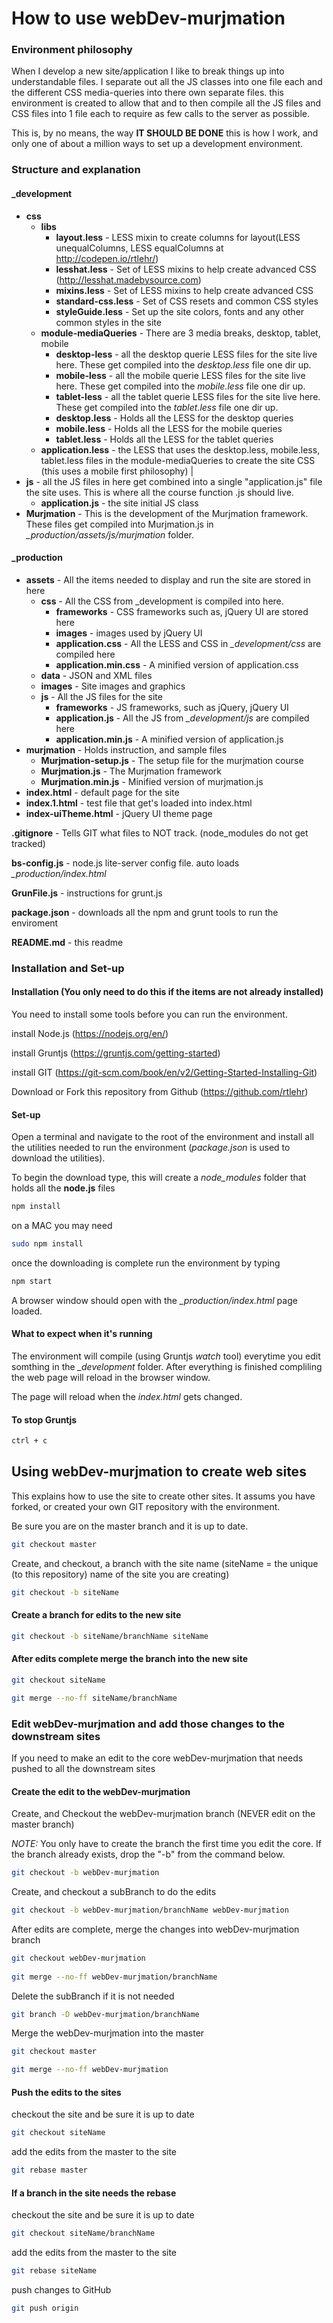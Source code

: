 # How to use webDev-murjmation

### Environment philosophy

When I develop a new site/application I like to break things up into understandable files.  I separate out all the JS classes into one file each and the different CSS media-queries into there own separate files. this environment is created to allow that and to then compile all the JS files and CSS files into 1 file each to require as few calls to the server as possible.

This is, by no means, the way **IT SHOULD BE DONE** this is how I work, and only one of about a million ways to set up a development environment.

### Structure and explanation 

#### _development
 - **css**
   - **libs**
     - **layout.less** - LESS mixin to create columns for layout(LESS unequalColumns, LESS equalColumns at http://codepen.io/rtlehr/)
     - **lesshat.less** - Set of LESS mixins to help create advanced CSS (http://lesshat.madebysource.com)
     - **mixins.less** - Set of LESS mixins to help create advanced CSS
     - **standard-css.less** - Set of CSS resets and common CSS styles
     - **styleGuide.less** - Set up the site colors, fonts and any other common styles in the site
   - **module-mediaQueries** - There are 3 media breaks, desktop, tablet, mobile
     - **desktop-less** - all the desktop querie LESS files for the site live here.  These get compiled into the *desktop.less* file one dir up.
     - **mobile-less** - all the mobile querie LESS files for the site live here.  These get compiled into the *mobile.less* file one dir up.
     - **tablet-less** - all the tablet querie LESS files for the site live here.  These get compiled into the *tablet.less* file one dir up.
     - **desktop.less** - Holds all the LESS for the desktop queries
     - **mobile.less** - Holds all the LESS for the mobile queries
     - **tablet.less** - Holds all the LESS for the tablet queries
   - **application.less** - the LESS that uses the desktop.less, mobile.less, tablet.less files in the module-mediaQueries to create the site CSS (this uses a mobile first philosophy)
|
 - **js** - all the JS files in here get combined into a single "application.js" file the site uses.  This is where all the course function .js should live.
   - **application.js** - the site initial JS class
 - **Murjmation** - This is the development of the Murjmation framework. These files get compiled into Murjmation.js in *_production/assets/js/murjmation* folder.

#### _production
- **assets** - All the items needed to display and run the site are stored in here
  - **css** - All the CSS from _development is compiled into here.
    - **frameworks** - CSS frameworks such as, jQuery UI are stored here
    - **images** - images used by jQuery UI
    - **application.css** - All the LESS and CSS in *_development/css* are compiled here
    - **application.min.css** - A minified version of application.css
  - **data** - JSON and XML files
  - **images** - Site images and graphics
  - **js** - All the JS files for the site 
    - **frameworks** - JS frameworks, such as jQuery, jQuery UI
    - **application.js** - All the JS from *_development/js* are compiled here
    - **application.min.js** - A minified version of application.js
- **murjmation** - Holds instruction, and sample files
    - **Murjmation-setup.js** - The setup file for the murjmation course
    - **Murjmation.js** - The Murjmation framework
    - **Murjmation.min.js** - Minified version of murjmation.js
- **index.html** - default page for the site
- **index.1.html** - test file that get's loaded into index.html
- **index-uiTheme.html** - jQuery UI theme page 

**.gitignore** - Tells GIT what files to NOT track.  (node_modules do not get tracked)

**bs-config.js** - node.js lite-server config file.  auto loads *_production/index.html*

**GrunFile.js** - instructions for grunt.js

**package.json** - downloads all the npm and grunt tools to run the enviroment

**README.md** - this readme

### Installation and Set-up

#### Installation (You only need to do this if the items are not already installed)

You need to install some tools before you can run the environment.

install Node.js (https://nodejs.org/en/)

install Gruntjs (https://gruntjs.com/getting-started)

install GIT (https://git-scm.com/book/en/v2/Getting-Started-Installing-Git)

Download or Fork this repository from Github (https://github.com/rtlehr)

#### Set-up

Open a terminal and navigate to the root of the environment and install all the utilities needed to run the environment (*package.json* is used to download the utilities).

To begin the download type, this will create a *node_modules* folder that holds all the **node.js** files

```sh
npm install
```

on a MAC you may need 

```sh
sudo npm install
```

once the downloading is complete run the environment by typing

```sh
npm start
```

A browser window should open with the *_production/index.html* page loaded.

#### What to expect when it's running

The environment will compile (using Gruntjs *watch* tool) everytime you edit somthing in the *_development* folder.  After everything is finished compliling the web page will reload in the browser window.

The page will reload when the *index.html* gets changed.

#### To stop Gruntjs

```sh
ctrl + c
```

## Using webDev-murjmation to create web sites

This explains how to use the site to create other sites.  It assums you have forked, or created your own GIT repository with the environment. 

Be sure you are on the master branch and it is up to date.

```sh
git checkout master
```

Create, and checkout, a branch with the site name (siteName = the unique (to this repository) name of the site you are creating)

```sh
git checkout -b siteName
```

#### Create a branch for edits to the new site

```sh
git checkout -b siteName/branchName siteName
```

#### After edits complete merge the branch into the new site

```sh
git checkout siteName

git merge --no-ff siteName/branchName
```

### Edit webDev-murjmation and add those changes to the downstream sites
If you need to make an edit to the core webDev-murjmation that needs pushed to all the downstream sites

#### Create the edit to the webDev-murjmation

Create, and Checkout the webDev-murjmation branch (NEVER edit on the master branch)

*NOTE:* You only have to create the branch the first time you edit the core.  If the branch already exists, drop the "-b" from the command below.

```sh
git checkout -b webDev-murjmation
```

Create, and checkout a subBranch to do the edits

```sh
git checkout -b webDev-murjmation/branchName webDev-murjmation
```

After edits are complete, merge the changes into webDev-murjmation branch

```sh
git checkout webDev-murjmation
 
git merge --no-ff webDev-murjmation/branchName
```
Delete the subBranch if it is not needed

```sh
git branch -D webDev-murjmation/branchName 
```

Merge the webDev-murjmation into the master

```sh
git checkout master

git merge --no-ff webDev-murjmation
```

#### Push the edits to the sites

checkout the site and be sure it is up to date

```sh
git checkout siteName
```

add the edits from the master to the site

```sh
git rebase master
```

#### If a branch in the site needs the rebase

checkout the site and be sure it is up to date

```sh
git checkout siteName/branchName
```

add the edits from the master to the site

```sh
git rebase siteName
```

push changes to GitHub

```sh
git push origin
```